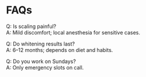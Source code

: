 # FAQs
Q: Is scaling painful?  
A: Mild discomfort; local anesthesia for sensitive cases.

Q: Do whitening results last?  
A: 6–12 months; depends on diet and habits.

Q: Do you work on Sundays?  
A: Only emergency slots on call.
